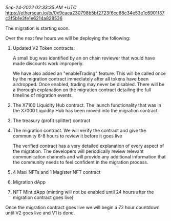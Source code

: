 _Sep-24-2022 02:33:35 AM +UTC_\
https://etherscan.io/tx/0x9caea230798b5bf2723f6cc66c34e53e1c6901f37c3f5b1e3fe1e6214a828536

The migration is starting soon.

Over the next few hours we will be deploying the following:

1. Updated V2 Token contracts:

   A small bug was identified by an on chain reviewer that would have made discounts work improperly.

   We have also added an "enableTrading" feature.
   This will be called once by the migration contract immediately after all tokens have been airdropped.
   Once enabled, trading may never be disabled.
   There will be a thorough explanation on the migration contract detailing the full timeline of migration events.

2. The X7100 Liquidity Hub contract. The launch functionality that was in the X7000 Liquidity Hub has been moved into the migration contract.
3. The treasury (profit splitter) contract
4. The migration contract. We will verify the contract and give the community 6-8 hours to review it before it goes live

   The verified contract has a very detailed explanation of every aspect of the migration.
   The developers will periodically review relevant communication channels and will provide
   any additional information that the community needs to feel confident in the migration process.

5. 4 Maxi NFTs and 1 Magister NFT contract
6. Migration dApp
7. NFT Mint dApp (minting will not be enabled until 24 hours after the migration contract goes live)

Once the migration contract goes live we will begin a 72 hour countdown until V2 goes live and V1 is done.
